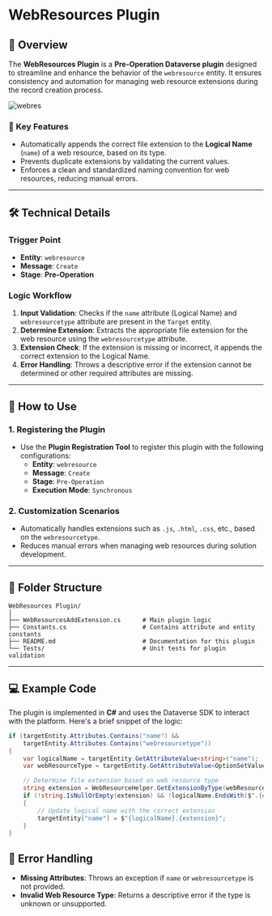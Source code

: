 # WebResources Plugin

## 📄 Overview

The **WebResources Plugin** is a **Pre-Operation Dataverse plugin** designed to streamline and enhance the behavior of the `webresource` entity. It ensures consistency and automation for managing web resource extensions during the record creation process.

![webres](https://github.com/user-attachments/assets/df1d990c-fcb4-44ce-8f76-77dfb4db9b0a)

### 🎯 Key Features

- Automatically appends the correct file extension to the **Logical Name** (`name`) of a web resource, based on its type.
- Prevents duplicate extensions by validating the current values.
- Enforces a clean and standardized naming convention for web resources, reducing manual errors.

---

## 🛠️ Technical Details

### **Trigger Point**
- **Entity**: `webresource`
- **Message**: `Create`
- **Stage**: **Pre-Operation**

### **Logic Workflow**
1. **Input Validation**: Checks if the `name` attribute (Logical Name) and `webresourcetype` attribute are present in the `Target` entity.
2. **Determine Extension**: Extracts the appropriate file extension for the web resource using the `webresourcetype` attribute.
3. **Extension Check**: If the extension is missing or incorrect, it appends the correct extension to the Logical Name.
4. **Error Handling**: Throws a descriptive error if the extension cannot be determined or other required attributes are missing.

---

## 🔧 How to Use

### 1. **Registering the Plugin**
- Use the **Plugin Registration Tool** to register this plugin with the following configurations:
  - **Entity**: `webresource`
  - **Message**: `Create`
  - **Stage**: `Pre-Operation`
  - **Execution Mode**: `Synchronous`
  
### 2. **Customization Scenarios**
- Automatically handles extensions such as `.js`, `.html`, `.css`, etc., based on the `webresourcetype`.
- Reduces manual errors when managing web resources during solution development.

---

## 📂 Folder Structure

```plaintext
WebResources Plugin/
│
├── WebResourcesAddExtension.cs      # Main plugin logic
├── Constants.cs                     # Contains attribute and entity constants
├── README.md                        # Documentation for this plugin
└── Tests/                           # Unit tests for plugin validation
```

---

## 💻 Example Code

The plugin is implemented in **C#** and uses the Dataverse SDK to interact with the platform. Here's a brief snippet of the logic:

```csharp
if (targetEntity.Attributes.Contains("name") && 
    targetEntity.Attributes.Contains("webresourcetype"))
{
    var logicalName = targetEntity.GetAttributeValue<string>("name");
    var webResourceType = targetEntity.GetAttributeValue<OptionSetValue>("webresourcetype")?.Value;

    // Determine file extension based on web resource type
    string extension = WebResourceHelper.GetExtensionByType(webResourceType);
    if (!string.IsNullOrEmpty(extension) && !logicalName.EndsWith($".{extension}", StringComparison.OrdinalIgnoreCase))
    {
        // Update logical name with the correct extension
        targetEntity["name"] = $"{logicalName}.{extension}";
    }
}
```
## 🚨 Error Handling

- **Missing Attributes**: Throws an exception if `name` or `webresourcetype` is not provided.
- **Invalid Web Resource Type**: Returns a descriptive error if the type is unknown or unsupported.



